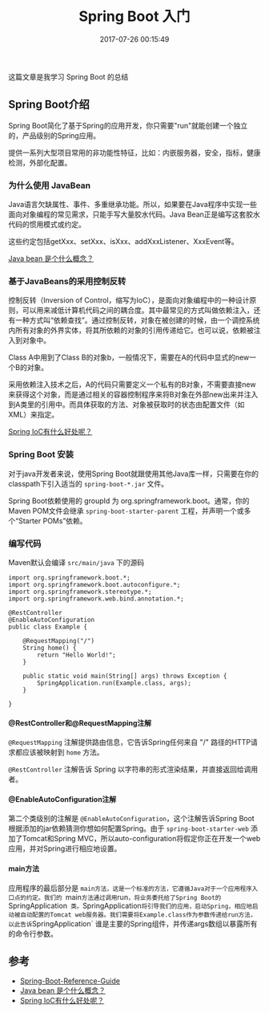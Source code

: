 ﻿---
title: Spring Boot 入门
date: 2017-07-26 00:15:49
categories: coding
tags:
  - Java
  - Spring Boot
---

这篇文章是我学习 Spring Boot 的总结

<!--more-->

## Spring Boot介绍

Spring Boot简化了基于Spring的应用开发，你只需要"run"就能创建一个独立的，产品级别的Spring应用。 

提供一系列大型项目常用的非功能性特征，比如：内嵌服务器，安全，指标，健康检测，外部化配置。

### 为什么使用 JavaBean

Java语言欠缺属性、事件、多重继承功能。所以，如果要在Java程序中实现一些面向对象编程的常见需求，只能手写大量胶水代码。Java Bean正是编写这套胶水代码的惯用模式或约定。

这些约定包括getXxx、setXxx、isXxx、addXxxListener、XxxEvent等。

[Java bean 是个什么概念？](https://www.zhihu.com/question/19773379)

### 基于JavaBeans的采用控制反转

控制反转（Inversion of Control，缩写为IoC），是面向对象编程中的一种设计原则，可以用来减低计算机代码之间的耦合度。其中最常见的方式叫做依赖注入，还有一种方式叫“依赖查找”。通过控制反转，对象在被创建的时候，由一个调控系统内所有对象的外界实体，将其所依赖的对象的引用传递给它。也可以说，依赖被注入到对象中。

Class A中用到了Class B的对象b，一般情况下，需要在A的代码中显式的new一个B的对象。

采用依赖注入技术之后，A的代码只需要定义一个私有的B对象，不需要直接new来获得这个对象，而是通过相关的容器控制程序来将B对象在外部new出来并注入到A类里的引用中。而具体获取的方法、对象被获取时的状态由配置文件（如XML）来指定。

[Spring IoC有什么好处呢？](https://www.zhihu.com/question/23277575)


### Spring Boot 安装

对于java开发者来说，使用Spring Boot就跟使用其他Java库一样，只需要在你的classpath下引入适当的 `spring-boot-*.jar` 文件。

Spring Boot依赖使用的 groupId 为 org.springframework.boot。通常，你的Maven POM文件会继承 `spring-boot-starter-parent` 工程，并声明一个或多个“Starter POMs”依赖。

### 编写代码

Maven默认会编译 `src/main/java` 下的源码

```
import org.springframework.boot.*;
import org.springframework.boot.autoconfigure.*;
import org.springframework.stereotype.*;
import org.springframework.web.bind.annotation.*;

@RestController
@EnableAutoConfiguration
public class Example {

    @RequestMapping("/")
    String home() {
        return "Hello World!";
    }

    public static void main(String[] args) throws Exception {
        SpringApplication.run(Example.class, args);
    }

}
```

#### @RestController和@RequestMapping注解

`@RequestMapping` 注解提供路由信息，它告诉Spring任何来自 "/" 路径的HTTP请求都应该被映射到 `home` 方法。

`@RestController` 注解告诉 Spring 以字符串的形式渲染结果，并直接返回给调用者。

#### @EnableAutoConfiguration注解

第二个类级别的注解是 `@EnableAutoConfiguration`，这个注解告诉Spring Boot根据添加的jar依赖猜测你想如何配置Spring。由于 `spring-boot-starter-web` 添加了Tomcat和Spring MVC，所以auto-configuration将假定你正在开发一个web应用，并对Spring进行相应地设置。

#### main方法

应用程序的最后部分是 `main方法，这是一个标准的方法，它遵循Java对于一个应用程序入口点的约定。我们的 `main` 方法通过调用 `run`，将业务委托给了Spring Boot的 `SpringApplication` 类。`SpringApplication` 将引导我们的应用，启动Spring，相应地启动被自动配置的Tomcat web服务器。我们需要将Example.class作为参数传递给run方法，以此告诉 `SpringApplication` 谁是主要的Spring组件，并传递args数组以暴露所有的命令行参数。




## 参考

* [Spring-Boot-Reference-Guide](https://qbgbook.gitbooks.io/spring-boot-reference-guide-zh/content/)
* [Java bean 是个什么概念？](https://www.zhihu.com/question/19773379)
* [Spring IoC有什么好处呢？](https://www.zhihu.com/question/23277575)





